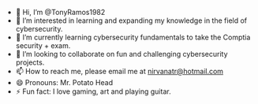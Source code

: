 - 👋 Hi, I’m @TonyRamos1982
- 👀 I’m interested in learning and expanding my knowledge in the field of cybersecurity. 
- 🌱 I’m currently learning cybersecurity fundamentals to take the Comptia security + exam. 
- 💞️ I’m looking to collaborate on fun and challenging cybersecurity projects. 
- 📫 How to reach me, please email me at nirvanatr@hotmail.com 
- 😄 Pronouns: Mr. Potato Head
- ⚡ Fun fact: I love gaming, art and playing guitar. 

<!---
TonyRamos1982/TonyRamos1982 is a ✨ special ✨ repository because its `README.md` (this file) appears on your GitHub profile.
You can click the Preview link to take a look at your changes.
--->
